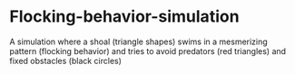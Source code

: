 # Flocking-behavior-simulation
A simulation where a shoal  (triangle shapes) swims in a mesmerizing pattern (flocking behavior) and tries to avoid predators (red triangles) and fixed obstacles (black circles)
